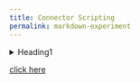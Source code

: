 ```yaml
---
title: Connector Scripting
permalink: markdown-experiment
---
```


<details>
<summary>Heading1</summary>
some text
<details>
<summary>Heading1.1</summary>
some more text
<details>
<summary>Heading1.1.1</summary>
 even more text
</details>
</details>
</details>


<a href="#" onClick="(function(){
    alert('Hey i am calling');
    return false;
})();return false;">click here</a>
